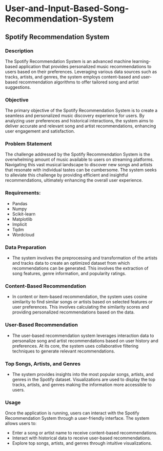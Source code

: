 # User-and-Input-Based-Song-Recommendation-System

## Spotify Recommendation System

### Description
The Spotify Recommendation System is an advanced machine learning-based application that provides personalized music recommendations to users based on their preferences. Leveraging various data sources such as tracks, artists, and genres, the system employs content-based and user-based recommendation algorithms to offer tailored song and artist suggestions.

### Objective
The primary objective of the Spotify Recommendation System is to create a seamless and personalized music discovery experience for users. By analyzing user preferences and historical interactions, the system aims to deliver accurate and relevant song and artist recommendations, enhancing user engagement and satisfaction.

### Problem Statement
The challenge addressed by the Spotify Recommendation System is the overwhelming amount of music available to users on streaming platforms. Navigating this vast musical landscape to discover new songs and artists that resonate with individual tastes can be cumbersome. The system seeks to alleviate this challenge by providing efficient and insightful recommendations, ultimately enhancing the overall user experience.

### Requirements:
* Pandas
* Numpy
* Scikit-learn
* Matplotlib
* Implicit
* Tqdm
* Wordcloud

### Data Preparation
* The system involves the preprocessing and transformation of the artists and tracks data to create an optimized dataset from which recommendations can be generated. This involves the extraction of song features, genre information, and popularity ratings.

### Content-Based Recommendation
* In content or item-based recommendation, the system uses cosine similarity to find similar songs or artists based on selected features or user preferences. This involves calculating the similarity scores and providing personalized recommendations based on the data.

### User-Based Recommendation
* The user-based recommendation system leverages interaction data to personalize song and artist recommendations based on user history and preferences. At its core, the system uses collaborative filtering techniques to generate relevant recommendations.

### Top Songs, Artists, and Genres
* The system provides insights into the most popular songs, artists, and genres in the Spotify dataset. Visualizations are used to display the top tracks, artists, and genres making the information more accessible to users.

### Usage
Once the application is running, users can interact with the Spotify Recommendation System through a user-friendly interface. The system allows users to:

* Enter a song or artist name to receive content-based recommendations.
* Interact with historical data to receive user-based recommendations.
* Explore top songs, artists, and genres through intuitive visualizations.
